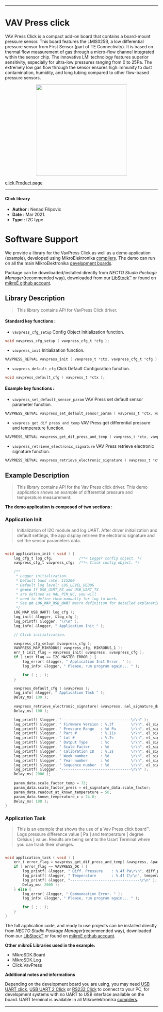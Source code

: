 
---
# VAV Press click

VAV Press Click is a compact add-on board that contains a board-mount pressure sensor. This board features the LMIS025B, a low differential pressure sensor from First Sensor (part of TE Connectivity). It is based on thermal flow measurement of gas through a micro-flow channel integrated within the sensor chip. The innovative LMI technology features superior sensitivity, especially for ultra-low pressures ranging from 0 to 25Pa. The extremely low gas flow through the sensor ensures high immunity to dust contamination, humidity, and long tubing compared to other flow-based pressure sensors.

<p align="center">
  <img src="https://download.mikroe.com/images/click_for_ide/vav_press_click.png" height=300px>
</p>

[click Product page](https://www.mikroe.com/vav-press-click)

---


#### Click library

- **Author**        : Nenad Filipovic
- **Date**          : Mar 2021.
- **Type**          : I2C type


# Software Support

We provide a library for the VavPress Click
as well as a demo application (example), developed using MikroElektronika
[compilers](https://www.mikroe.com/necto-studio).
The demo can run on all the main MikroElektronika [development boards](https://www.mikroe.com/development-boards).

Package can be downloaded/installed directly from *NECTO Studio Package Manager*(recommended way), downloaded from our [LibStock&trade;](https://libstock.mikroe.com) or found on [mikroE github account](https://github.com/MikroElektronika/mikrosdk_click_v2/tree/master/clicks).

## Library Description

> This library contains API for VavPress Click driver.

#### Standard key functions :

- `vavpress_cfg_setup` Config Object Initialization function.
```c
void vavpress_cfg_setup ( vavpress_cfg_t *cfg );
```

- `vavpress_init` Initialization function.
```c
VAVPRESS_RETVAL vavpress_init ( vavpress_t *ctx, vavpress_cfg_t *cfg );
```

- `vavpress_default_cfg` Click Default Configuration function.
```c
void vavpress_default_cfg ( vavpress_t *ctx );
```

#### Example key functions :

- `vavpress_set_default_sensor_param` VAV Press set default sensor parameter function.
```c
VAVPRESS_RETVAL vavpress_set_default_sensor_param ( vavpress_t *ctx, vavpress_sensor_param_data_t *param_data );
```

- `vavpress_get_dif_press_and_temp` VAV Press get differential pressure and temperature function.
```c
VAVPRESS_RETVAL vavpress_get_dif_press_and_temp ( vavpress_t *ctx, vavpress_sensor_param_data_t *param_data, float *diff_press, float *temperature );
```

- `vavpress_retrieve_electronic_signature` VAV Press retrieve electronic signature function.
```c
VAVPRESS_RETVAL vavpress_retrieve_electronic_signature ( vavpress_t *ctx, vavpress_el_signature_data_t *el_signature_data );
```

## Example Description

> This library contains API for the Vav Press click driver.
> This demo application shows an example of 
> differential pressure and temperature measurement.

**The demo application is composed of two sections :**

### Application Init

> Initialization of I2C module and log UART.
> After driver initialization and default settings, 
> the app display retrieve the electronic signature 
> and set the sensor parameters data.

```c

void application_init ( void ) {
    log_cfg_t log_cfg;            /**< Logger config object. */
    vavpress_cfg_t vavpress_cfg;  /**< Click config object. */

    /** 
     * Logger initialization.
     * Default baud rate: 115200
     * Default log level: LOG_LEVEL_DEBUG
     * @note If USB_UART_RX and USB_UART_TX 
     * are defined as HAL_PIN_NC, you will 
     * need to define them manually for log to work. 
     * See @b LOG_MAP_USB_UART macro definition for detailed explanation.
     */
    LOG_MAP_USB_UART( log_cfg );
    log_init( &logger, &log_cfg );
    log_printf( &logger, "\r\n" );
    log_info( &logger, " Application Init " );

    // Click initialization.

    vavpress_cfg_setup( &vavpress_cfg );
    VAVPRESS_MAP_MIKROBUS( vavpress_cfg, MIKROBUS_1 );
    err_t init_flag = vavpress_init( &vavpress, &vavpress_cfg );
    if ( init_flag == I2C_MASTER_ERROR ) {
        log_error( &logger, " Application Init Error. " );
        log_info( &logger, " Please, run program again... " );

        for ( ; ; );
    }

    vavpress_default_cfg ( &vavpress );
    log_info( &logger, " Application Task " );
    Delay_ms( 100 );
    
    vavpress_retrieve_electronic_signature( &vavpress, &el_signature_data );
    Delay_ms( 100 );

    log_printf( &logger, "--------------------------------\r\n" );
    log_printf( &logger, " Firmware Version : %.3f        \r\n", el_signature_data.firmware_version );
    log_printf( &logger, " Pressure Range   : %d Pa       \r\n", el_signature_data.pressure_range );
    log_printf( &logger, " Part #           : %.11s       \r\n", el_signature_data.part_number );
    log_printf( &logger, " Lot #            : %.7s        \r\n", el_signature_data.lot_number );
    log_printf( &logger, " Output Type      : %c          \r\n", el_signature_data.output_type );
    log_printf( &logger, " Scale Factor     : %d          \r\n", el_signature_data.scale_factor );
    log_printf( &logger, " Calibration ID   : %.2s        \r\n", el_signature_data.calibration_id );
    log_printf( &logger, " Week number      : %d          \r\n", el_signature_data.week_number );
    log_printf( &logger, " Year number      : %d          \r\n", el_signature_data.year_number );
    log_printf( &logger, " Sequence number  : %d          \r\n", el_signature_data.sequence_number );
    log_printf( &logger, "--------------------------------\r\n" );
    Delay_ms( 2000 );
    
    param_data.scale_factor_temp = 72;
    param_data.scale_factor_press = el_signature_data.scale_factor;
    param_data.readout_at_known_temperature = 50;
    param_data.known_temperature_c = 24.0;
    Delay_ms( 100 );
}

```

### Application Task

> This is an example that shows the use of a Vav Press click board™.
> Logs pressure difference value [ Pa ] and temperature [ degree Celsius ] value.
> Results are being sent to the Usart Terminal where you can track their changes.

```c

void application_task ( void ) {   
    err_t error_flag = vavpress_get_dif_press_and_temp( &vavpress, &param_data, &diff_press, &temperature );
    if ( error_flag == VAVPRESS_OK ) {
        log_printf( &logger, " Diff. Pressure    : %.4f Pa\r\n", diff_press );
        log_printf( &logger, " Temperature       : %.4f C\r\n", temperature );
        log_printf( &logger, "--------------------------------\r\n" );
        Delay_ms( 2000 );
    } else {
        log_error( &logger, " Communcation Error. " );
        log_info( &logger, " Please, run program again... " );

        for ( ; ; );
    }
}

```

The full application code, and ready to use projects can be installed directly from *NECTO Studio Package Manager*(recommended way), downloaded from our [LibStock&trade;](https://libstock.mikroe.com) or found on [mikroE github account](https://github.com/MikroElektronika/mikrosdk_click_v2/tree/master/clicks).

**Other mikroE Libraries used in the example:**

- MikroSDK.Board
- MikroSDK.Log
- Click.VavPress

**Additional notes and informations**

Depending on the development board you are using, you may need
[USB UART click](https://www.mikroe.com/usb-uart-click),
[USB UART 2 Click](https://www.mikroe.com/usb-uart-2-click) or
[RS232 Click](https://www.mikroe.com/rs232-click) to connect to your PC, for
development systems with no UART to USB interface available on the board. UART
terminal is available in all Mikroelektronika
[compilers](https://shop.mikroe.com/compilers).

---
